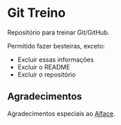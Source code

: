 # Git Treino

Repositório para treinar Git/GitHub.

Permitido fazer besteiras, exceto:
* Excluir essas informações
* Excluir o README
* Excluir o repositório

## Agradecimentos

Agradecimentos especiais ao [Alface](https://github.com/PedroCesarMesquita).
